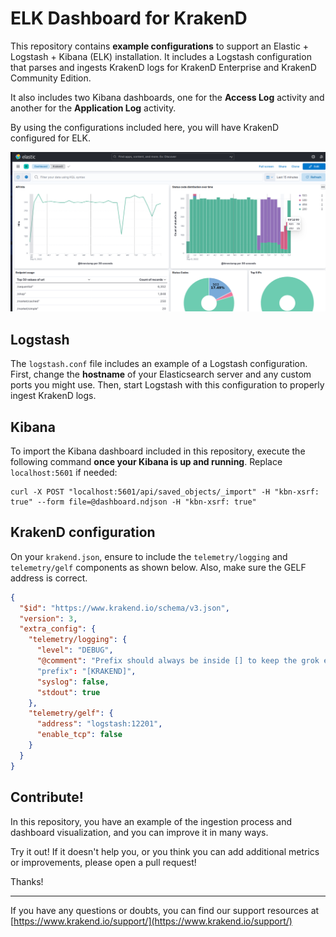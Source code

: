 ELK Dashboard for KrakenD
===========================
This repository contains **example configurations** to support an Elastic + Logstash + Kibana (ELK) installation. It includes a Logstash configuration that parses and ingests KrakenD logs for KrakenD Enterprise and KrakenD Community Edition.

It also includes two Kibana dashboards, one for the **Access Log** activity and another for the **Application Log** activity.

By using the configurations included here, you will have KrakenD configured for ELK.

![Kibana screenshot](screenshots/kibana-screenshot.png)

## Logstash
The `logstash.conf` file includes an example of a Logstash configuration. First, change the **hostname** of your Elasticsearch server and any custom ports you might use. Then, start Logstash with this configuration to properly ingest KrakenD logs.

## Kibana
To import the Kibana dashboard included in this repository, execute the following command **once your Kibana is up and running**. Replace `localhost:5601` if needed:

```shell
curl -X POST "localhost:5601/api/saved_objects/_import" -H "kbn-xsrf: true" --form file=@dashboard.ndjson -H "kbn-xsrf: true"
```

## KrakenD configuration
On your `krakend.json`, ensure to include the `telemetry/logging` and `telemetry/gelf` components as shown below. Also, make sure the GELF address is correct.

```json
{
  "$id": "https://www.krakend.io/schema/v3.json",
  "version": 3,
  "extra_config": {
    "telemetry/logging": {
      "level": "DEBUG",
      "@comment": "Prefix should always be inside [] to keep the grok expression working"
      "prefix": "[KRAKEND]",
      "syslog": false,
      "stdout": true
    },
    "telemetry/gelf": {
      "address": "logstash:12201",
      "enable_tcp": false
    }
  }
}
```

## Contribute!
In this repository, you have an example of the ingestion process and dashboard visualization, and you can improve it in many ways.

Try it out! If it doesn't help you, or you think you can add additional metrics or improvements, please open a pull request!

Thanks!

---

If you have any questions or doubts, you can find our support resources at [https://www.krakend.io/support/](https://www.krakend.io/support/)

